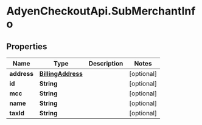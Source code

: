 # AdyenCheckoutApi.SubMerchantInfo

## Properties

Name | Type | Description | Notes
------------ | ------------- | ------------- | -------------
**address** | [**BillingAddress**](BillingAddress.md) |  | [optional] 
**id** | **String** |  | [optional] 
**mcc** | **String** |  | [optional] 
**name** | **String** |  | [optional] 
**taxId** | **String** |  | [optional] 


